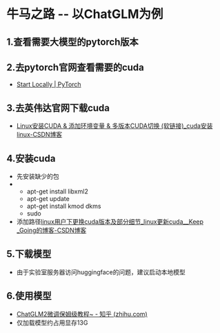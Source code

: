 # 牛马之路 -- 以ChatGLM为例

## 1.查看需要大模型的pytorch版本
## 2.去pytorch官网查看需要的cuda

- [Start Locally | PyTorch](https://pytorch.org/get-started/locally/)

## 3.去英伟达官网下载cuda

- [Linux安装CUDA & 添加环境变量 & 多版本CUDA切换 (软链接)_cuda安装 linux-CSDN博客](https://blog.csdn.net/m0_46093829/article/details/128073309)

## 4.安装cuda
- 先安装缺少的包
- - apt-get install libxml2
  - apt-get update
  - apt-get install kmod dkms
  - sudo
- 添加路径[linux用户下更换cuda版本及部分细节_linux更新cuda__Keep _Going的博客-CSDN博客](https://blog.csdn.net/qq_44759942/article/details/131784977)

## 5.下载模型

- 由于实验室服务器访问huggingface的问题，建议启动本地模型

## 6.使用模型

- [ChatGLM2微调保姆级教程~ - 知乎 (zhihu.com)](https://zhuanlan.zhihu.com/p/641047705)
- 仅加载模型约占用显存13G